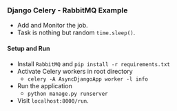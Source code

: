 ### Django Celery - RabbitMQ Example

* Add and Monitor the job.
* Task is nothing but random `time.sleep()`.


#### Setup and Run

* Install `RabbitMQ` and `pip install -r requirements.txt`
* Activate Celery workers in root directory
    * `celery -A AsyncDjangoApp worker -l info`
* Run the application
    * `python manage.py runserver`
* Visit `localhost:8000/run`.

